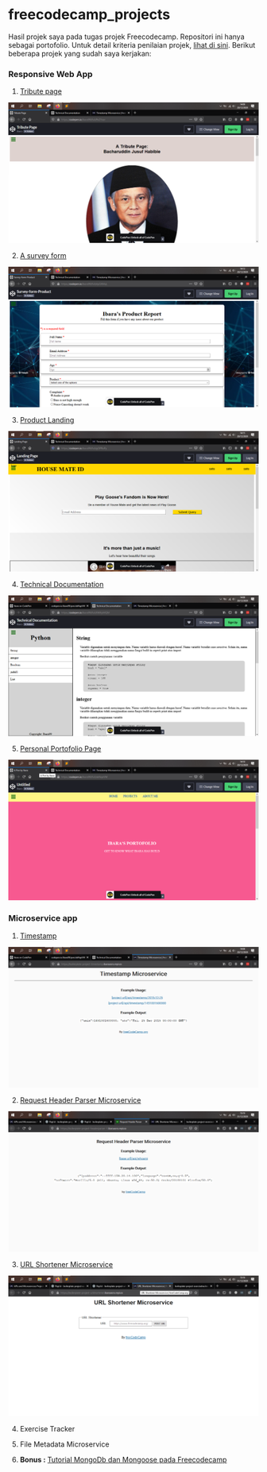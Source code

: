 # freecodecamp_projects
Hasil projek saya pada tugas projek Freecodecamp. Repositori ini hanya sebagai portofolio. Untuk detail kriteria penilaian projek, <a href="https://freecodecamp.com/learn">lihat di sini</a>. Berikut beberapa projek yang sudah saya kerjakan:

### Responsive Web App

1. <a href="https://codepen.io/ibara99/full/PoZYxor">Tribute page</a>

![Screenshot Project](./resources/RWA_1.png)

2. <a href="https://codepen.io/ibara99/full/dyGXMqL">A survey form</a>

![Screenshot Project](./resources/RWA_2.png)

3. <a href="https://codepen.io/ibara99/full/gOPRoPy">Product Landing</a>

![Screenshot Project](./resources/RWA_3.png)

4. <a href="https://codepen.io/ibara99/full/XWXyMQM">Technical Documentation</a>

![Screenshot Project](./resources/RWA_4.png)

5. <a href="https://codepen.io/ibara99/full/abNqeVW">Personal Portofolio Page</a>

![Screenshot Project](./resources/RWA_5.png)

### Microservice app

1. <a href="https://boilerplate-project-timestamp.ibaraasro.repl.co/">Timestamp</a>

![Screenshot Project](./resources/Microservice_1.png)

2. <a href="https://boilerplate-project-headerparser-1.ibaraasro.repl.co">Request Header Parser Microservice</a>

![Screenshot Project](./resources/Microservice_2.png)

3. <a href="https://boilerplate-project-urlshortener.ibaraasro.repl.co/">URL Shortener Microservice</a>

![Screenshot Project](./resources/Microservice_3.png)

4. Exercise Tracker

5. File Metadata Microservice

6. **Bonus :** <a href="https://HappyTastyDifference-1.ibaraasro.repl.co">Tutorial MongoDb dan Mongoose pada Freecodecamp</a>